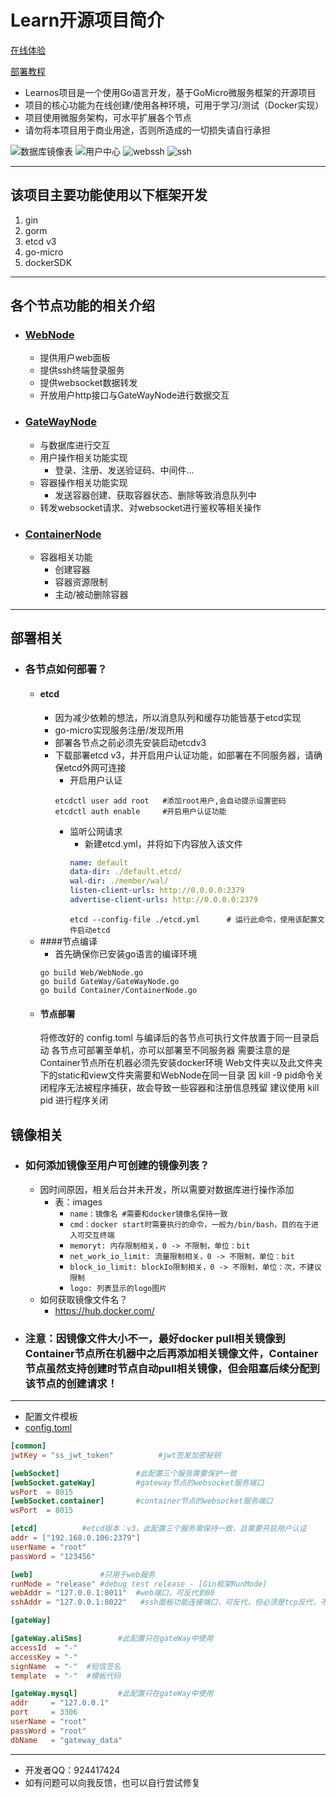 # Learn开源项目简介

[在线体验](https://learnos.online "在线体验")

[部署教程](https://www.bilibili.com/video/BV1MX4y1T72Q/ "部署教程")

- Learnos项目是一个使用Go语言开发，基于GoMicro微服务框架的开源项目
- 项目的核心功能为在线创建/使用各种环境，可用于学习/测试（Docker实现）
- 项目使用微服务架构，可水平扩展各个节点
- 请勿将本项目用于商业用途，否则所造成的一切损失请自行承担

![](./screenshot/table.png "数据库镜像表")
![](./screenshot/list.png "用户中心")
![](./screenshot/webssh.png "webssh")
![](./screenshot/ssh.png "ssh")

---
## 该项目主要功能使用以下框架开发
1. gin
2. gorm
3. etcd v3
4. go-micro
5. dockerSDK
---
## 各个节点功能的相关介绍

- ### [WebNode](./Web/WebNode.go "WebNode")
	- 提供用户web面板
	- 提供ssh终端登录服务
	- 提供websocket数据转发
	- 开放用户http接口与GateWayNode进行数据交互
- ### [GateWayNode](./GateWay/GateWayNode.go "GateWayNode")
	- 与数据库进行交互
	- 用户操作相关功能实现
		- 登录、注册、发送验证码、中间件...
	- 容器操作相关功能实现
		- 发送容器创建、获取容器状态、删除等致消息队列中
	- 转发websocket请求、对websocket进行鉴权等相关操作
- ### [ContainerNode](./Container/ContainerNode.go "ContainerNode")
	- 容器相关功能
		- 创建容器
		- 容器资源限制
		- 主动/被动删除容器
---
## 部署相关
- ### 各节点如何部署？
	- #### etcd
	    - 因为减少依赖的想法，所以消息队列和缓存功能皆基于etcd实现
	    - go-micro实现服务注册/发现所用
	    - 部署各节点之前必须先安装启动etcdv3
		- 下载部署etcd v3，并开启用户认证功能，如部署在不同服务器，请确保etcd外网可连接
			- 开启用户认证
			```shell
			etcdctl user add root	#添加root用户,会自动提示设置密码
			etcdctl auth enable 	#开启用户认证功能
			```
			- 监听公网请求
				- 新建etcd.yml，并将如下内容放入该文件
				```yml
				name: default
				data-dir: ./default.etcd/
				wal-dir: ./member/wal/
				listen-client-urls: http://0.0.0.0:2379
				advertise-client-urls: http://0.0.0.0:2379
				```
				`etcd --config-file ./etcd.yml		# 运行此命令，使用该配置文件启动etcd`
	- ####节点编译
		- 首先确保你已安装go语言的编译环境
		```shell
		go build Web/WebNode.go
		go build GateWay/GateWayNode.go
		go build Container/ContainerNode.go
		```
	- #### 节点部署
		将修改好的 config.toml 与编译后的各节点可执行文件放置于同一目录启动
		各节点可部署至单机，亦可以部署至不同服务器
		需要注意的是Container节点所在机器必须先安装docker环境
		Web文件夹以及此文件夹下的static和view文件夹需要和WebNode在同一目录
		因 kill -9 pid命令关闭程序无法被程序捕获，故会导致一些容器和注册信息残留
		建议使用 kill pid 进行程序关闭

## 镜像相关
- ### 如何添加镜像至用户可创建的镜像列表？
	- 因时间原因，相关后台并未开发，所以需要对数据库进行操作添加
		- 表：images
			- `name：镜像名	#需要和docker镜像名保持一致`
			- `cmd：docker start时需要执行的命令，一般为/bin/bash，目的在于进入可交互终端`
			- `memoryt: 内存限制相关，0 -> 不限制，单位：bit`
			- `net_work_io_limit: 流量限制相关，0 -> 不限制，单位：bit`
			- `block_io_limit: blockIo限制相关，0 -> 不限制，单位：次，不建议限制`
			- `logo: 列表显示的logo图片`
	- 如何获取镜像文件名？
	    - https://hub.docker.com/
	    
- ### 注意：因镜像文件大小不一，最好docker pull相关镜像到Container节点所在机器中之后再添加相关镜像文件，Container节点虽然支持创建时节点自动pull相关镜像，但会阻塞后续分配到该节点的创建请求！

---

- 配置文件模板
- [config.toml](./config.toml "config.toml")
```toml
[common]
jwtKey = "ss_jwt_token"          #jwt签发加密秘钥

[webSocket]				    #此配置三个服务需要保护一致
[webSocket.gateWay]		    #gateway节点的websocket服务端口
wsPort  = 8015
[webSocket.container]		#container节点的websocket服务端口
wsPort  = 8015

[etcd]			#etcd版本：v3，此配置三个服务需保持一致，且需要开启用户认证
addr = ["192.168.0.106:2379"]
userName = "root"
passWord = "123456"

[web]			    #只用于web服务
runMode = "release"	#debug test release - [Gin框架RunMode]
webAddr = "127.0.0.1:8011"  #web端口，可反代到80
sshAddr = "127.0.0.1:8022"   #ssh面板功能连接端口，可反代，但必须是tcp反代，不建议

[gateWay]

[gateWay.aliSms]		#此配置只在gateWay中使用
accessId  = "-"
accessKey = "-"
signName  = "-"  #短信签名
template  = "-"  #模板代码

[gateWay.mysql]			#此配置只在gateWay中使用
addr 	 = "127.0.0.1"
port 	 = 3306
userName = "root"
passWord = "root"
dbName   = "gateway_data"
```


---
- 开发者QQ：924417424
- 如有问题可以向我反馈，也可以自行尝试修复